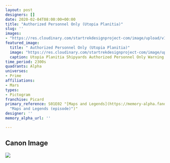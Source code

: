 ```yaml
---
layout: post
designers: []
date: 2020-02-04T08:00:00+00:00
title: "Authorized Personnel Only (Utopia Planitia)"
slug: ''
images: 
- "https://res.cloudinary.com/startrekdesignproject-com/image/upload/v1580839056/AuthorizedPersonnelOnly.png"
featured_image:
  title: " Authorized Personnel Only (Utopia Planitia)"
  image: "https://res.cloudinary.com/startrekdesignproject-com/image/upload/v1580839056/AuthorizedPersonnelOnly.png"
  caption: Utopia Planitia Shipyards Authorized Personnel Only Warning Advisory Sign
time_period: 2300s
quadrants: Alpha
universes:
- Prime
affiliations:
- Mars
types:
- Pictogram
franchise: Picard
primary_reference: S01E02 "[Maps and Legends](https://memory-alpha.fandom.com/wiki/Maps_and_Legends_(episode)
  "Maps and Legends (episode)")"
designer: ''
memory_alpha_url: ''

---
```

## Canon Image

![](https://res.cloudinary.com/startrekdesignproject-com/image/upload/v1580839056/AuthorizedPersonnelOnly1.jpg)